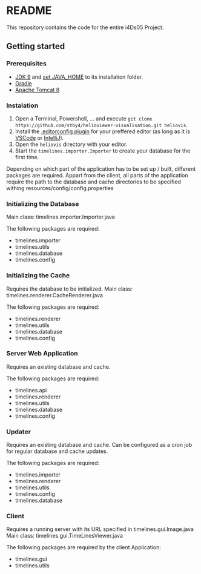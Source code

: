 # README #

This repository contains the code for the entire i4Ds05 Project.

## Getting started ##

### Prerequisites
- [JDK 9](http://openjdk.java.net/projects/jdk9/) and [set JAVA_HOME](www.bing.com/search?q=set+JAVA_HOME) to its installation folder.
- [Gradle](https://gradle.org)
- [Apache Tomcat 8](https://tomcat.apache.org/download-80.cgi)

### Instalation
1. Open a Terminal, Powershell, ... and execute `git clone https://github.com/stby4/helioviewer-visualisation.git heliovis`.
2. Install the [.editorconfig plugin](http://editorconfig.org) for your preffered editor (as long as it is [VSCode](https://code.visualstudio.com) or [IntelliJ](https://www.jetbrains.com/idea/)).
3. Open the `heliovis` directory with your editor.
4. Start the `timelines.importer.Importer` to create your database for the first time.

Depending on which part of the application has to be set up / built, different packages are required.
Appart from the client, all parts of the application require the path to the database and cache directories to be specified withing resources/config/config.properties



### Initializing the Database ###
Main class: timelines.importer.Importer.java

The following packages are required:

* timelines.importer
* timelines.utils
* timelines.database
* timelines.config

### Initializing the Cache ###
Requires the database to be initialized.
Main class: timelines.renderer.CacheRenderer.java

The following packages are required:

* timelines.renderer
* timelines.utils
* timelines.database
* timelines.config

### Server Web Application ###
Requires an existing database and cache.

The following packages are required:

* timelines.api
* timelines.renderer
* timelines.utils
* timelines.database
* timelines.config

### Updater ###
Requires an existing database and cache.
Can be configured as a cron job for regular database and cache updates.

The following packages are required:

* timelines.importer
* timelines.renderer
* timelines.utils
* timelines.config
* timelines.database

### Client ###
Requires a running server with its URL specified in timelines.gui.Image.java
Main class: timelines.gui.TimeLinesViewer.java

The following packages are required by the client Application:

* timelines.gui
* timelines.utils
